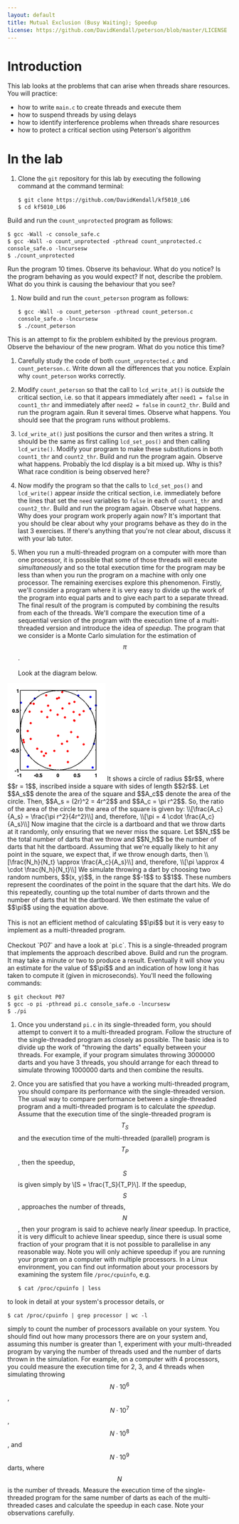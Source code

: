```yaml
---
layout: default
title: Mutual Exclusion (Busy Waiting); Speedup
license: https://github.com/DavidKendall/peterson/blob/master/LICENSE
---
```


# Introduction

This lab looks at
the problems that can arise when threads share resources. You will
practice:
* how to write `main.c` to create threads and execute them
* how to suspend threads by using delays
* how to identify interference problems when
threads share resources
* how to protect a critical section using Peterson's algorithm

# In the lab

1. Clone the `git` repository for this lab by executing the following
command at the command terminal:

    ``` shell-session 
    $ git clone https://github.com/DavidKendall/kf5010_L06
    $ cd kf5010_L06
    ``` 
Build and run the `count_unprotected` program as follows:

   ``` shell-session
   $ gcc -Wall -c console_safe.c
   $ gcc -Wall -o count_unprotected -pthread count_unprotected.c console_safe.o -lncursesw
   $ ./count_unprotected
   ```
Run the program 10 times. Observe its behaviour. What do you notice? Is the program behaving as you
would expect? If not, describe the problem. What do you think is
causing the behaviour that you see?

1. Now build and run the `count_peterson` program as follows:

   ``` shell-session
   $ gcc -Wall -o count_peterson -pthread count_peterson.c console_safe.o -lncursesw
   $ ./count_peterson
   ```
This is an attempt to fix the problem exhibited
by the previous program. Observe the behaviour of the new program. 
What do you notice this time?

1. Carefully study the code of both `count_unprotected.c` and `count_peterson.c`. 
Write down all the differences that you notice. Explain why `count_peterson` works 
correctly.

1. Modify `count_peterson` so that the call to `lcd_write_at()` is *outside* the
critical section, i.e. so that it appears immediately after `need1 = false` in
`count1_thr` and immediately after `need2 = false` in `count2_thr`. Build and run
the program again. Run it several times. Observe what happens. You should see that
the program runs without problems. 

1. `lcd_write_at()` just positions the cursor and then writes a string. It should
be the same as first calling `lcd_set_pos()` and then calling `lcd_write()`.
Modify your program to make these substitutions in both `count1_thr` and
`count2_thr`. Build and run the program again. Observe what happens. Probably
the lcd display is a bit mixed up. Why is this? What race condition is being
observed here?

1. Now modify the program so that the calls to `lcd_set_pos()` and
`lcd_write()` appear *inside* the critical section, i.e. immediately before
the lines that set the `need` variables to `false` in each of `count1_thr` and
`count2_thr`. Build and run the program again. Observe what happens. Why does
your program work properly again now? It's important that you should be clear
about why your programs behave as they do in the last 3 exercises. If there's
anything that you're not clear about, discuss it with your lab tutor.

1. When you run a multi-threaded program on a computer with more than one
processor, it is possible that some of those threads will execute
*simultaneously* and so the total execution time for the program may be less
than when you run the program on a machine with only one processor. The
remaining exercises explore this phenomenon. Firstly, we'll consider
a program where it is very easy to divide up the work of the program into
equal parts and to give each part to a separate thread. The final result of
the program is computed by combining the results from each of the threads.
We'll compare the execution time of a sequential version of the program with the
execution time of a multi-threaded version and introduce the idea of 
*speedup*. The program that we consider is a Monte Carlo simulation for the
estimation of $$\pi$$. <br/> <br/> Look at the diagram below.
<img src="assets/images/pi.png" alt="Estimate pi" class="img-responsive center-block"/>
It shows a circle of radius $$r$$, where $$r = 1$$, inscribed inside a square 
with sides of length $$2r$$. Let $$A_s$$ denote the area of the square and
$$A_c$$ denote the area of the circle. Then,
$$A_s = (2r)^2 = 4r^2$$ and $$A_c = \pi r^2$$. So, the ratio of 
the area of the circle to the area of the square is given by:
\\[\frac{A_c}{A_s} = \frac{\pi r^2}{4r^2}\\] 
and, therefore,
\\[\pi = 4 \cdot \frac{A_c}{A_s}\\]
Now imagine that the circle is a dartboard and that we throw darts at it 
randomly, only ensuring that we never miss the square. Let $$N_t$$ be the total
number of darts that we throw and $$N_h$$ be the number of darts that hit the
dartboard. Assuming that we're equally likely to hit any point in the square,
we expect that, if we throw enough darts, then 
\\[\frac{N_h}{N_t} \approx \frac{A_c}{A_s}\\]
and, therefore,
\\[\pi \approx 4 \cdot \frac{N_h}{N_t}\\]
We simulate throwing a dart by choosing two random numbers, $$(x, y)$$, in 
the range $$-1$$ to $$1$$. These numbers represent the coordinates of the
point in the square that the dart hits. We do this repeatedly, counting
up the total number of darts thrown and the number of darts that hit the
dartboard. We then estimate the value of $$\pi$$ using the equation above. 
<br/><br/>
This is not an efficient method of calculating $$\pi$$ but it is very easy
to implement as a multi-threaded program. 
<br/><br/>
Checkout `P07` and have a look at `pi.c`. This is a single-threaded program that
implements the approach described above. Build and run the program. It may
take a minute or two to produce a result. Eventually it will show you an
estimate for the value of $$\pi$$ and an indication of how long it has
taken to compute it (given in microseconds). You'll need the
following commands:

   ``` shell-session
   $ git checkout P07
   $ gcc -o pi -pthread pi.c console_safe.o -lncursesw
   $ ./pi
   ```

1. Once you understand `pi.c` in its single-threaded form, you should attempt
to convert it to a multi-threaded program. Follow the structure of the
single-threaded program as closely as possible. The basic idea is to divide up
the work of "throwing the darts" equally between your threads. For example,
if your program simulates throwing 3000000 darts and you have 3 threads,
you should arrange for each thread to simulate throwing 1000000 darts and
then combine the results.

1. Once you are satisfied that you have a working multi-threaded program, you
should compare its performance with the single-threaded version. The usual
way to compare performance between a single-threaded program and a multi-threaded
program is to calculate the *speedup*. Assume that the execution time of the
single-threaded program is $$T_S$$ and the execution time of the multi-threaded
(parallel) program is $$T_P$$, then the speedup, $$S$$ is given simply by
\\[S = \frac{T_S}{T_P}\\].
If the speedup, $$S$$, approaches the number of threads, $$N$$, then your program
is said to achieve nearly *linear* speedup. In practice, it is very difficult
to achieve linear speedup, since there is usual some fraction of your program
that it is not possible to parallelise in any reasonable way. Note you will only
achieve speedup if you are running your program on a computer with multiple
processors. In a Linux environment, you can find out information about 
your processors by examining the system file `/proc/cpuinfo`, e.g.

   ``` shell-session
   $ cat /proc/cpuinfo | less
   ```
to look in detail at your system's processor details, or

   ``` shell-session
   $ cat /proc/cpuinfo | grep processor | wc -l
   ```
simply to count the number of processors available on your system.
You should find out how many processors there are on your system and, assuming
this number is greater than 1, experiment with your multi-threaded program
by varying the number of threads used and the number of darts thrown in the
simulation. For example, on a computer with 4 processors, you could 
measure the execution time for 2, 3, and 4 threads when simulating 
throwing $$N \cdot 10^6$$, $$N \cdot 10^7$$, $$N \cdot 10^8$$, and 
$$N \cdot 10^9$$ darts, where $$N$$ is the number of threads. Measure the
execution time of the single-threaded program for the same number of darts
as each of the multi-threaded cases and calculate the speedup in each case.
Note your observations carefully.
